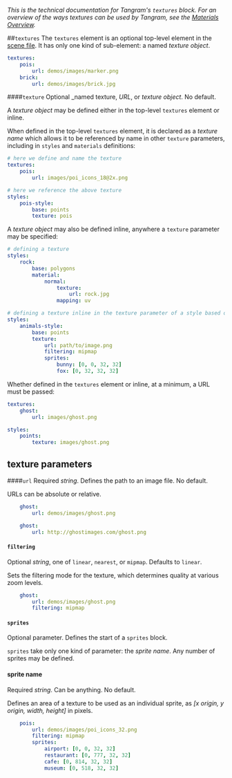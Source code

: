 *This is the technical documentation for Tangram's `textures` block. For an overview of the ways textures can be used by Tangram, see the [Materials Overview](Materials-Overview.md).*

##`textures`
The `textures` element is an optional top-level element in the [scene file](Scene-file.md). It has only one kind of sub-element: a named _texture object_.

```yaml
textures:
    pois:
        url: demos/images/marker.png
    brick:
        url: demos/images/brick.jpg
```

####`texture`
Optional _named texture, _URL_, or _texture object_. No default.

A _texture object_ may be defined either in the top-level `textures` element or inline.

When defined in the top-level `textures` element, it is declared as a _texture name_ which allows it to be referenced by name in other `texture` parameters, including in `styles` and `materials` definitions:

```yaml
# here we define and name the texture
textures:
    pois:
        url: images/poi_icons_18@2x.png

# here we reference the above texture
styles:
    pois-style:
        base: points
        texture: pois
```

A _texture object_ may also be defined inline, anywhere a `texture` parameter may be specified:
```yaml
# defining a texture 
styles:
    rock:
        base: polygons
        material:
            normal:
                texture:
                    url: rock.jpg
                mapping: uv
```

```yaml
# defining a texture inline in the texture parameter of a style based on points
styles:
    animals-style:
        base: points
        texture:
            url: path/to/image.png
            filtering: mipmap
            sprites:
                bunny: [0, 0, 32, 32]
                fox: [0, 32, 32, 32]
```

Whether defined in the `textures` element or inline, at a minimum, a URL must be passed:

```yaml
textures:
    ghost:
        url: images/ghost.png
```

```yaml
styles:
    points:
        texture: images/ghost.png
```

## texture parameters

####`url`
Required _string_. Defines the path to an image file. No default.

URLs can be absolute or relative.

```yaml
    ghost:
        url: demos/images/ghost.png
```

```yaml
    ghost:
        url: http://ghostimages.com/ghost.png
```

#### `filtering`
Optional _string_, one of `linear`, `nearest`, or `mipmap`. Defaults to `linear`.

Sets the filtering mode for the texture, which determines quality at various zoom levels.

```yaml
    ghost:
        url: demos/images/ghost.png
        filtering: mipmap
```

#### `sprites`
Optional parameter. Defines the start of a `sprites` block.

`sprites` take only one kind of parameter: the _sprite name_. Any number of sprites may be defined.

#### sprite name
Required _string_. Can be anything. No default.

Defines an area of a texture to be used as an individual sprite, as _[x origin, y origin, width, height]_ in pixels. 

```yaml
    pois:
        url: demos/images/poi_icons_32.png
        filtering: mipmap
        sprites:
            airport: [0, 0, 32, 32]
            restaurant: [0, 777, 32, 32]
            cafe: [0, 814, 32, 32]
            museum: [0, 518, 32, 32]
```
